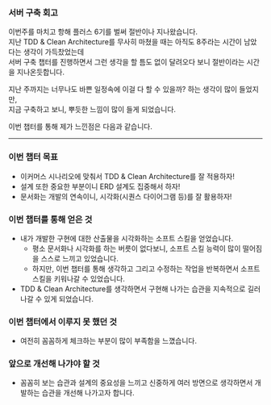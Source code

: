 ### 서버 구축 회고

이번주를 마치고 항해 플러스 6기를 벌써 절반이나 지나왔습니다.  
지난 TDD & Clean Architecture를 무사히 마쳤을 때는 아직도 8주라는 시간이 남았다는 생각이 가득찼었는데  
서버 구축 챕터를 진행하면서 그런 생각을 할 틈도 없이 달려오다 보니 절반이라는 시간을 지나온듯합니다.

지난 주까지는 너무나도 바쁜 일정속에 이걸 다 할 수 있을까? 하는 생각이 많이 들었지만,  
지금 구축하고 보니, 뿌듯한 느낌이 많이 들게 되었습니다.  

이번 챕터를 통해 제가 느낀점은 다음과 같습니다.

---

### 이번 챕터 목표
- 이커머스 시나리오에 맞춰서 TDD & Clean Architecture를 잘 적용하자!
- 설계 또한 중요한 부분이니 ERD 설계도 집중해서 하자!
- 문서화는 개발의 연속이니, 시각화(시퀀스 다이어그램 등)를 잘 활용하자!

### 이번 챕터를 통해 얻은 것
- 내가 개발한 구현에 대한 산출물을 시각화하는 소프트 스킬을 얻었습니다.
  - 평소 문서화나 시각화를 하는 버릇이 없다보니, 소프트 스킬 능력이 많이 떨어짐을 스스로 느끼고 있었습니다.
  - 하지만, 이번 챕터를 통해 생각하고 그리고 수정하는 작업을 반복하면서 소프트 스킬을 키워나갈 수 있었습니다.
- TDD & Clean Architecture를 생각하면서 구현해 나가는 습관을 지속적으로 길러나갈 수 있게 되었습니다.

### 이번 챕터에서 이루지 못 했던 것
- 여전히 꼼꼼하게 체크하는 부분이 많이 부족함을 느꼈습니다.

### 앞으로 개선해 나갸야 할 것
- 꼼꼼히 보는 습관과 설계의 중요성을 느끼고 신중하게 여러 방면으로 생각하면서 개발하는 습관을 개선해 나가고자 합니다.
